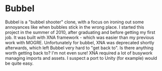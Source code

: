 # Bubbel
Bubbel is a "bubbel shooter" clone, with a focus on ironing out some annoyances like when bubbles stick in the wrong place.
I started this project in the summer of 2010, after graduating and before getting my first job. It was built with XNA framework - which was easier than my previous work with MOGRE. Unfortunately for bubbel, XNA was deprecated shortly afterwards, which left Bubbel very hard to "get back to". Is there anything worth getting back to? I'm not even sure! XNA required a lot of busywork managing imports and assets. I suspect a port to Unity (for example) would be quite easy.
